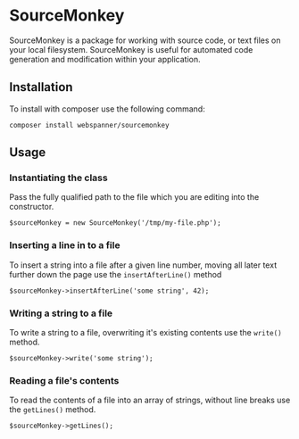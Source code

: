 # SourceMonkey

SourceMonkey is a package for working with source code, or text files on your local filesystem. SourceMonkey is useful for automated code generation and modification within your application.

## Installation

To install with composer use the following command:

    composer install webspanner/sourcemonkey

## Usage

### Instantiating the class

Pass the fully qualified path to the file which you are editing into the constructor.

    $sourceMonkey = new SourceMonkey('/tmp/my-file.php');

### Inserting a line in to a file

To insert a string into a file after a given line number, moving all later text further down the page use the `insertAfterLine()` method

    $sourceMonkey->insertAfterLine('some string', 42);

### Writing a string to a file

To write a string to a file, overwriting it's existing contents use the `write()` method.

    $sourceMonkey->write('some string');

### Reading a file's contents

To read the contents of a file into an array of strings, without line breaks use the `getLines()` method.

    $sourceMonkey->getLines();

